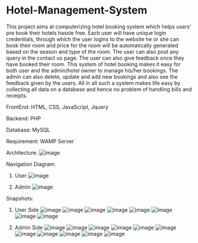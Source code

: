 # Hotel-Management-System
This project aims at computerizing hotel booking system which helps users’ pre book their hotels hassle free. Each user will have unique login credentials, through which the user logins to the website he or she can book their room and price for the room will be automatically generated based on the season and type of the room. The user can also post any query in the contact us page. The user can also give feedback once they have booked their room. This system of hotel booking makes it easy for both user and the admin/hotel owner to manage his/her bookings. The admin can also delete, update and add new bookings and also see the feedback given by the users. All in all such a system makes life easy by collecting all data on a database and hence no problem of handling bills and receipts.


FrontEnd:
HTML, CSS, JavaScript, Jquery

Backend:
PHP

Database:
MySQL

Requirement:
WAMP Server

Architecture:
![image](https://user-images.githubusercontent.com/81173080/124613299-b5b30f80-de90-11eb-88db-025ba026e773.png)

Navigation Diagram:
1) User
![image](https://user-images.githubusercontent.com/81173080/124613495-eabf6200-de90-11eb-9f1f-35e662b62774.png)

2) Admin
![image](https://user-images.githubusercontent.com/81173080/124613535-f448ca00-de90-11eb-96e9-775b6b60903d.png)

Snapshots:
1) User Side
![image](https://user-images.githubusercontent.com/81173080/124613583-0296e600-de91-11eb-97b7-d9065b385520.png)
![image](https://user-images.githubusercontent.com/81173080/124613596-062a6d00-de91-11eb-8e5d-bf97c5cc9b10.png)
![image](https://user-images.githubusercontent.com/81173080/124613635-0fb3d500-de91-11eb-82d1-2c5122d5213f.png)
![image](https://user-images.githubusercontent.com/81173080/124613649-15a9b600-de91-11eb-96dd-0c1ab121a4c5.png)
![image](https://user-images.githubusercontent.com/81173080/124613673-1b070080-de91-11eb-8ada-81e476613dcf.png)
![image](https://user-images.githubusercontent.com/81173080/124613695-222e0e80-de91-11eb-9c1f-ff7689935ebd.png)
![image](https://user-images.githubusercontent.com/81173080/124613717-2823ef80-de91-11eb-985a-19cec41b0245.png)
![image](https://user-images.githubusercontent.com/81173080/124613764-3540de80-de91-11eb-8c3b-44ae593579d1.png)

2) Admin Side
![image](https://user-images.githubusercontent.com/81173080/124613835-47228180-de91-11eb-8fa7-6613c3f12b96.png)
![image](https://user-images.githubusercontent.com/81173080/124613854-4b4e9f00-de91-11eb-9205-f10359acbbe2.png)
![image](https://user-images.githubusercontent.com/81173080/124613888-53a6da00-de91-11eb-93ee-bae09918bcc3.png)
![image](https://user-images.githubusercontent.com/81173080/124613908-586b8e00-de91-11eb-9bf7-d878509b2c26.png)
![image](https://user-images.githubusercontent.com/81173080/124613871-4f7abc80-de91-11eb-9642-c75840f2615d.png)
![image](https://user-images.githubusercontent.com/81173080/124613944-63262300-de91-11eb-952a-d27d6e09cac7.png)
![image](https://user-images.githubusercontent.com/81173080/124613927-5d304200-de91-11eb-9913-b2cbba6e933c.png)
![image](https://user-images.githubusercontent.com/81173080/124613959-691c0400-de91-11eb-8d20-9fb244cd151d.png)
![image](https://user-images.githubusercontent.com/81173080/124613981-6e794e80-de91-11eb-9f18-09281aaabc6f.png)
![image](https://user-images.githubusercontent.com/81173080/124614006-72a56c00-de91-11eb-9f30-89ee606e18dd.png)
![image](https://user-images.githubusercontent.com/81173080/124614024-7802b680-de91-11eb-9f26-2e141e36ac03.png)













